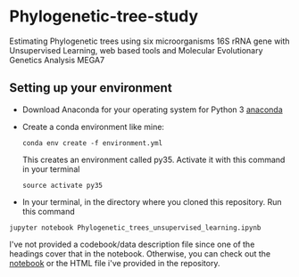 # Phylogenetic-tree-study
Estimating Phylogenetic trees using six microorganisms 16S rRNA gene with Unsupervised Learning, web based tools and Molecular Evolutionary Genetics Analysis MEGA7

Setting up your environment
---
* Download Anaconda for your operating system for Python 3 [anaconda](https://www.anaconda.com/download/)
* Create a conda environment like mine:

  `conda env create -f environment.yml`

  This creates an environment called py35. Activate it with this command in your terminal

  `source activate py35`

* In your terminal, in the directory where you cloned this repository. Run this command

`jupyter notebook Phylogenetic_trees_unsupervised_learning.ipynb`

I've not provided a codebook/data description file since one of the headings cover that in the notebook.
Otherwise, you can check out the [notebook](https://nbviewer.jupyter.org/github/Shuyib/Phylogenetic-tree-study/blob/master/Phylogenetic_trees_unsupervised_learning.ipynb) or the HTML file i've provided in the repository.

